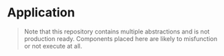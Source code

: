 # Application

> Note that this repository contains multiple abstractions and is not production ready. Components placed here are likely to misfunction or not execute at all.
